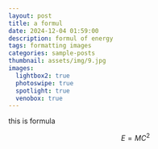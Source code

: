 ```yaml
---
layout: post
title: a formul
date: 2024-12-04 01:59:00
description: formul of energy
tags: formatting images
categories: sample-posts
thumbnail: assets/img/9.jpg
images:
  lightbox2: true
  photoswipe: true
  spotlight: true
  venobox: true
---
```



this is formula

$$
E = MC^2
$$






